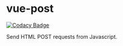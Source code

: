 # vue-post

[![Codacy Badge](https://api.codacy.com/project/badge/Grade/c1ace9c1a0fa40678af9df0161f3ff85)](https://app.codacy.com/manual/soulsam480/vue-post?utm_source=github.com&utm_medium=referral&utm_content=soulsam480/vue-post&utm_campaign=Badge_Grade_Dashboard)

Send HTML POST requests from Javascript. 
